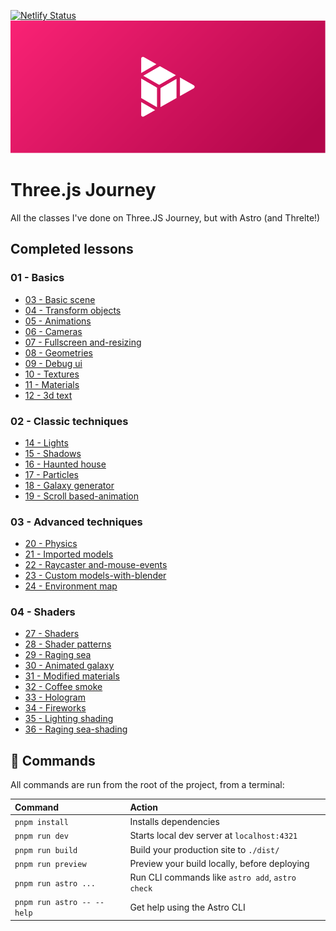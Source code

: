 
[![Netlify Status](https://api.netlify.com/api/v1/badges/a8ea1771-b61c-46bd-81d5-4baf212a2c4e/deploy-status)](https://app.netlify.com/sites/stirring-biscochitos-671765/deploys)
![Header](src/assets/header.png)

# Three.js Journey
All the classes I've done on Three.JS Journey, but with Astro (and Threlte!)

## Completed lessons
### 01 - Basics
 - [03 - Basic scene](https://threejs.hnrq.dev/01-basics/03-basic-scene)
 - [04 - Transform objects](https://threejs.hnrq.dev/01-basics/04-transform-objects)
 - [05 - Animations](https://threejs.hnrq.dev/01-basics/05-animations)
 - [06 - Cameras](https://threejs.hnrq.dev/01-basics/06-cameras)
 - [07 - Fullscreen and-resizing](https://threejs.hnrq.dev/01-basics/07-fullscreen-and-resizing)
 - [08 - Geometries](https://threejs.hnrq.dev/01-basics/08-geometries)
 - [09 - Debug ui](https://threejs.hnrq.dev/01-basics/09-debug-ui)
 - [10 - Textures](https://threejs.hnrq.dev/01-basics/10-textures)
 - [11 - Materials](https://threejs.hnrq.dev/01-basics/11-materials)
 - [12 - 3d text](https://threejs.hnrq.dev/01-basics/12-3d-text)


### 02 - Classic techniques
 - [14 - Lights](https://threejs.hnrq.dev/02-classic-techniques/14-lights)
 - [15 - Shadows](https://threejs.hnrq.dev/02-classic-techniques/15-shadows)
 - [16 - Haunted house](https://threejs.hnrq.dev/02-classic-techniques/16-haunted-house)
 - [17 - Particles](https://threejs.hnrq.dev/02-classic-techniques/17-particles)
 - [18 - Galaxy generator](https://threejs.hnrq.dev/02-classic-techniques/18-galaxy-generator)
 - [19 - Scroll based-animation](https://threejs.hnrq.dev/02-classic-techniques/19-scroll-based-animation)


### 03 - Advanced techniques
 - [20 - Physics](https://threejs.hnrq.dev/03-advanced-techniques/20-physics)
 - [21 - Imported models](https://threejs.hnrq.dev/03-advanced-techniques/21-imported-models)
 - [22 - Raycaster and-mouse-events](https://threejs.hnrq.dev/03-advanced-techniques/22-raycaster-and-mouse-events)
 - [23 - Custom models-with-blender](https://threejs.hnrq.dev/03-advanced-techniques/23-custom-models-with-blender)
 - [24 - Environment map](https://threejs.hnrq.dev/03-advanced-techniques/24-environment-map)


### 04 - Shaders
 - [27 - Shaders](https://threejs.hnrq.dev/04-shaders/27-shaders)
 - [28 - Shader patterns](https://threejs.hnrq.dev/04-shaders/28-shader-patterns)
 - [29 - Raging sea](https://threejs.hnrq.dev/04-shaders/29-raging-sea)
 - [30 - Animated galaxy](https://threejs.hnrq.dev/04-shaders/30-animated-galaxy)
 - [31 - Modified materials](https://threejs.hnrq.dev/04-shaders/31-modified-materials)
 - [32 - Coffee smoke](https://threejs.hnrq.dev/04-shaders/32-coffee-smoke)
 - [33 - Hologram](https://threejs.hnrq.dev/04-shaders/33-hologram)
 - [34 - Fireworks](https://threejs.hnrq.dev/04-shaders/34-fireworks)
 - [35 - Lighting shading](https://threejs.hnrq.dev/04-shaders/35-lighting-shading)
 - [36 - Raging sea-shading](https://threejs.hnrq.dev/04-shaders/36-raging-sea-shading)


## 🧞 Commands

All commands are run from the root of the project, from a terminal:

| Command                      | Action                                               |
| :--------------------------- | :--------------------------------------------------- |
| `pnpm install`             | Installs dependencies                                |
| `pnpm run dev`             | Starts local dev server at `localhost:4321`        |
| `pnpm run build`           | Build your production site to `./dist/`            |
| `pnpm run preview`         | Preview your build locally, before deploying         |
| `pnpm run astro ...`       | Run CLI commands like `astro add`, `astro check` |
| `pnpm run astro -- --help` | Get help using the Astro CLI                         |

